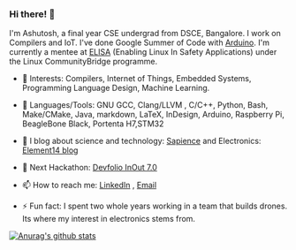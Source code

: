 ### Hi there! 👋

I'm Ashutosh, a final year CSE undergrad from DSCE, Bangalore. I work on Compilers and IoT. I've done Google Summer of Code with [Arduino](https://summerofcode.withgoogle.com/archive/2020/projects/6579687536459776/). I'm currently a mentee at [ELISA](https://people.communitybridge.org/project/33e091d5-a371-487a-8b7a-930287bbb130) (Enabling Linux In Safety Applications) under the Linux CommunityBridge programme.

- 🔭 Interests: Compilers, Internet of Things, Embedded Systems, Programming Language Design, Machine Learning.

- 🌱 Languages/Tools: GNU GCC, Clang/LLVM , C/C++, Python, Bash, Make/CMake, Java, markdown, LaTeX, InDesign, Arduino, Raspberry Pi, BeagleBone Black, Portenta H7,STM32

- 👯 I blog about science and technology: [Sapience](https://sapience2017.wordpress.com/) and Electronics: [Element14 blog](https://www.element14.com/community/people/ashutosh_pandey)

- 🤔 Next Hackathon: [Devfolio InOut 7.0](https://www.hackinout.co/)

- 📫 How to reach me: [LinkedIn](https://www.linkedin.com/in/ashupdsce/) , [Email](ashutoshpandey123456@gmail.com)

- ⚡ Fun fact: I spent two whole years working in a team that builds drones. Its where my interest in electronics stems from.

[![Anurag's github stats](https://github-readme-stats.vercel.app/api?username=AshutoshPandey123456)](https://github.com/AshutoshPandey123456/AshutoshPandey123456)
